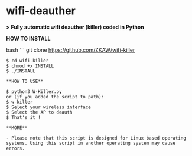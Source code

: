 # wifi-deauther
**> Fully automatic wifi deauther (killer) coded in Python**

**HOW TO INSTALL**

bash ```
git clone https://github.com/ZKAW/wifi-killer
```
$ cd wifi-killer
$ chmod +x INSTALL
$ ./INSTALL

**HOW TO USE**

$ python3 W-Killer.py 
or (if you added the script to path):
$ w-killer
$ Select your wireless interface
$ Select the AP to deauth
$ That's it !

**MORE**

- Please note that this script is designed for Linux based operating systems. Using this script in another operating system may cause errors.